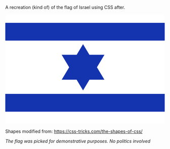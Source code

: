 A recreation (kind of) of the flag of Israel using CSS after.

<img src="https://github.com/michaelkolesidis/web-development-examples/blob/main/css/before-after/flag-of-israel/israel.png">

Shapes modified from: https://css-tricks.com/the-shapes-of-css/

*The flag was picked for demonstrative purposes. No politics involved*
